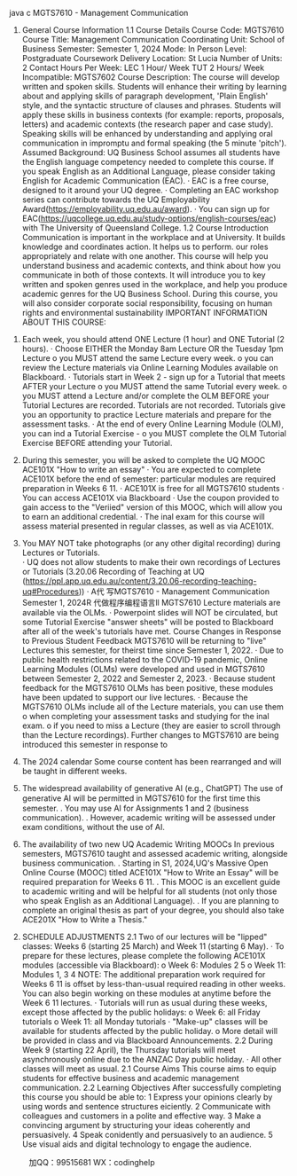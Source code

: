 java c
MGTS7610 - Management Communication 
1. General Course   Information 
1.1 Course   Details 
Course Code:   MGTS7610
Course Title: Management   Communication
Coordinating Unit: School of Business
Semester: Semester 1, 2024
Mode:   In   Person
Level: Postgraduate Coursework
Delivery Location: St   Lucia
Number of Units: 2
Contact Hours Per Week:   LEC 1   Hour/ Week TUT 2 Hours/ Week
Incompatible: MGTS7602
Course Description: The course will develop written and spoken skills. Students will enhance their writing by learning   about   and   applying   skills   of
paragraph development, 'Plain English' style, and the syntactic structure of clauses and   phrases. Students   will   apply these   skills   in   business   contexts
(for example: reports, proposals, letters) and academic contexts   (the   research   paper   and case   study).   Speaking   skills   will   be   enhanced   by   understanding and applying oral communication in impromptu and formal speaking (the   5 minute   'pitch').
Assumed   Background:
UQ Business School assumes all students have the English   language competency   needed to   complete this course.         If you speak English as an Additional Language, please consider taking   English for Academic   Communication   (EAC).
· EAC is a free course, designed to it around your UQ   degree.
· Completing an EAC workshop series can contribute towards the UQ Employability Award(https://employability.uq.edu.au/award).
· You can sign up for   EAC(https://uqcollege.uq.edu.au/study-options/english-courses/eac) with The   University of   Queensland   College.
1.2 Course   Introduction 
Communication is important in the workplace and at University.   It builds   knowledge   and   coordinates   action.   It   helps   us to   perform. our   roles   appropriately and relate with one another.
This course will help you understand business and academic contexts, and think about how you communicate   in   both   of those contexts.   It will introduce you to key written and spoken genres used in the workplace, and   help you produce   academic   genres   for the   UQ   Business School.   During this   course, you will also consider corporate social responsibility, focusing on human rights and environmental sustainability 
IMPORTANT INFORMATION ABOUT THIS COURSE:
1) Each week, you should attend ONE Lecture (1 hour) and ONE Tutorial (2 hours). 
· Choose EITHER the Monday 8am Lecture OR the Tuesday 1pm   Lecture
o          you MUST attend the same Lecture every week.
o you can review the Lecture materials via Online Learning Modules available on Blackboard.
· Tutorials start in Week 2 - sign   up for a Tutorial that meets AFTER your Lecture
o you MUST attend the same Tutorial every week.
o you MUST attend a Lecture and/or complete the OLM BEFORE your Tutorial 
Lectures are recorded. Tutorials are not recorded.
Tutorials give you an opportunity to practice Lecture materials and prepare for the assessment tasks.
· At the end of every Online Learning   Module   (OLM), you can ind a Tutorial Exercise -
o you MUST complete the OLM Tutorial Exercise BEFORE attending your Tutorial. 
2) During this semester, you will be asked to complete the UQ MOOC ACE101X "How to write an essay" 
· You are expected to complete ACE101X before the end of semester: particular modules   are   required   preparation   in Weeks   6      11.
· ACE101X is free for all   MGTS7610   students
· You can access ACE101X via Blackboard
· Use the coupon provided to gain access to the "Veriied" version of this MOOC, which will allow you to earn an additional credential.
· The inal exam for this course will assess material presented   in regular classes, as   well   as via ACE101X.
3) You MAY NOT take photographs (or any other digital recording) during Lectures or Tutorials.  
· UQ does not allow students to make their own recordings of   Lectures or Tutorials   (3.20.06   Recording of Teaching at   UQ (https://ppl.app.uq.edu.au/content/3.20.06-recording-teaching-uq#Procedures))
· A代 写MGTS7610 - Management Communication Semester 1, 2024R
代做程序编程语言ll MGTS7610 Lecture materials are available via the   OLMs.
· Powerpoint slides will NOT be circulated, but some Tutorial   Exercise   "answer sheets" will   be   posted to   Blackboard   after   all of the week's   tutorials have   met.
Course Changes in Response to Previous Student Feedback
MGTS7610 will   be   returning   to   "live" Lectures   this   semester, for   theirst   time   since   Semester   1, 2022.
· Due to public health restrictions related to the COVID-19   pandemic,   Online   Learning   Modules   (OLMs) were   developed   and   used   in   MGTS7610 between Semester 2, 2022 and Semester 2, 2023.
· Because student feedback for the MGTS7610 OLMs has been   positive, these   modules   have   been   updated to support our   live   lectures.
· Because the MGTS7610 OLMs include all of the Lecture   materials, you can   use them
o          when completing your assessment tasks and studying for the inal exam.
o          if you need to miss a   Lecture   (they are   easier to   scroll through than the Lecture   recordings).
Further changes to MGTS7610 are being introduced this semester in response to
1) The 2024 calendar 
Some course content has been rearranged and will be taught in different weeks. 

2) The widespread availability of generative AI (e.g., ChatGPT) 
The use of generative AI will be permitted in MGTS7610 for the ﬁrst time this semester. 
. You may use AI for Assignments 1 and 2 (business communication). 
. However, academic writing will be assessed under exam conditions, without the use of AI. 


3) The availability of two new UQ Academic Writing MOOCs 
In previous semesters, MGTS7610 taught and assessed academic writing, alongside business communication. 
. Starting in S1, 2024,UQ's Massive Open Online Course (MOOC) titled ACE101X "How to Write an Essay" will be required preparation for Weeks 6  11. 
. This MOOC is an excellent guide to academic writing and will be helpful for all students (not only those who speak English as an Additional Language). 
. If you are planning to complete an original thesis as part of your degree, you should also take ACE201X "How to Write a Thesis." 
2. SCHEDULE ADJUSTMENTS 
2.1 Two   of   our   lectures   will   be   "lipped" classes: Weeks   6 (starting   25 March) and   Week   11 (starting   6   May).
· To   prepare   for   these   lectures, please   complete   the   following   ACE101X   modules   (accessible   via   Blackboard):   o            Week 6: Modules   2      5
o            Week 11:   Modules   1, 3    4
NOTE: The additional preparation work required for Weeks 6  11 is offset by less-than-usual   required   reading   in other weeks. You can also   begin   working   on   these   modules   at   anytime   before   the   Week   6  11 lectures.
· Tutorials will run as usual during these weeks, except those affected by the public   holidays:
o            Week 6: all   Friday tutorials
o            Week 11: all   Monday tutorials
· "Make-up" classes will be available for students affected by the public   holiday.
o          More detail will be   provided   in   class   and via   Blackboard Announcements.
2.2 During Week 9 (starting 22 April), the Thursday tutorials will meet asynchronously online due to the ANZAC Day public holiday.
· All other classes will meet as   usual.
2.1 Course Aims
This course aims to equip students for effective business and academic management communication.
2.2 Learning Objectives
After successfully completing this course you should be able to:
1                   Express your opinions clearly by using words and sentence structures eiciently.
2                   Communicate with colleagues and customers in a polite and   effective way.
3                   Make a convincing argument by structuring your   ideas   coherently   and   persuasively.
4                   Speak conidently and persuasively to an audience.
5                   Use visual aids and digital technology to engage the audience.





         
加QQ：99515681  WX：codinghelp
